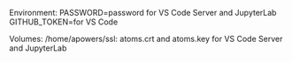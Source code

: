 Environment:
PASSWORD=password for VS Code Server and JupyterLab
GITHUB_TOKEN=for VS Code

Volumes:
/home/apowers/ssl: atoms.crt and atoms.key for VS Code Server and JupyterLab

